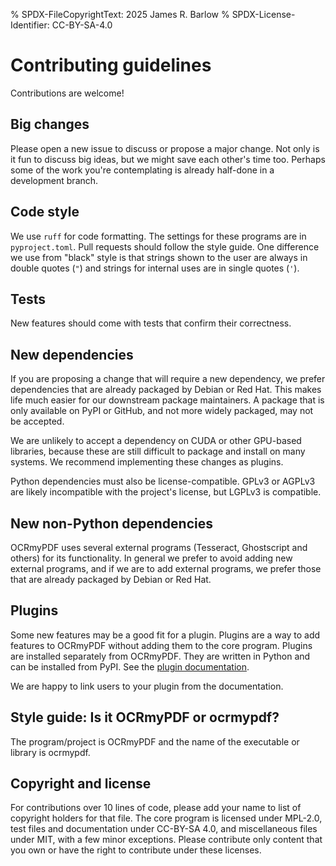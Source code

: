 % SPDX-FileCopyrightText: 2025 James R. Barlow
% SPDX-License-Identifier: CC-BY-SA-4.0

# Contributing guidelines

Contributions are welcome!

## Big changes

Please open a new issue to discuss or propose a major change. Not only
is it fun to discuss big ideas, but we might save each other\'s time
too. Perhaps some of the work you\'re contemplating is already half-done
in a development branch.

## Code style

We use `ruff` for code formatting.
The settings for these programs are in `pyproject.toml`. Pull requests
should follow the style guide. One difference we use from \"black\"
style is that strings shown to the user are always in double quotes
(`"`) and strings for internal uses are in single quotes (`'`).

## Tests

New features should come with tests that confirm their correctness.

## New dependencies

If you are proposing a change that will require a new dependency, we
prefer dependencies that are already packaged by Debian or Red Hat. This
makes life much easier for our downstream package maintainers. A package
that is only available on PyPI or GitHub, and not more widely packaged,
may not be accepted.

We are unlikely to accept a dependency on CUDA or other GPU-based
libraries, because these are still difficult to package and install on
many systems. We recommend implementing these changes as plugins.

Python dependencies must also be license-compatible. GPLv3 or AGPLv3 are
likely incompatible with the project\'s license, but LGPLv3 is
compatible.

## New non-Python dependencies

OCRmyPDF uses several external programs (Tesseract, Ghostscript and
others) for its functionality. In general we prefer to avoid adding new
external programs, and if we are to add external programs, we prefer
those that are already packaged by Debian or Red Hat.

## Plugins

Some new features may be a good fit for a plugin. Plugins are a way to
add features to OCRmyPDF without adding them to the core program.
Plugins are installed separately from OCRmyPDF. They are written in
Python and can be installed from PyPI. See the [plugin
documentation](https://ocrmypdf.readthedocs.io/en/latest/plugins.html).

We are happy to link users to your plugin from the documentation.

## Style guide: Is it OCRmyPDF or ocrmypdf?

The program/project is OCRmyPDF and the name of the executable or
library is ocrmypdf.

## Copyright and license

For contributions over 10 lines of code, please add your name to list of
copyright holders for that file. The core program is licensed under
MPL-2.0, test files and documentation under CC-BY-SA 4.0, and
miscellaneous files under MIT, with a few minor exceptions. Please
contribute only content that you own or have the right to contribute
under these licenses.
